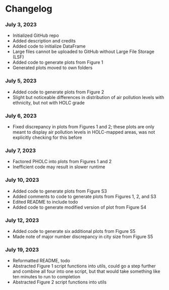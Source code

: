 # Changelog

### July 3, 2023

- Initialized GitHub repo
- Added description and credits
- Added code to initialize DataFrame
- Large files cannot be uploaded to GitHub without Large File Storage (LSF)
- Added code to generate plots from Figure 1
- Generated plots moved to own folders

### July 5, 2023

- Added code to generate plots from Figure 2
- Slight but noticeable differences in distribution of air pollution levels
  with ethnicity, but not with HOLC grade

### July 6, 2023

- Fixed discrepancy in plots from Figures 1 and 2; these plots are only
  meant to display air pollution levels in HOLC-mapped areas, was not
  explicitly checking for this before

### July 7, 2023

- Factored PHOLC into plots from Figures 1 and 2
- Inefficient code may result in slower runtime

### July 10, 2023

- Added code to generate plots from Figure S3
- Added comments to code to generate plots from Figures 1, 2, and S3
- Edited README to include todo
- Added code to generate modified version of plot from Figure S4

### July 12, 2023

- Added code to generate six additional plots from Figure S5
- Made note of major number discrepancy in city size from Figure S5

### July 19, 2023

- Reformatted README, todo
- Abstracted Figure 1 script functions into utils, could go a step further
  and combine all four into one script, but that would take something like ten
  minutes to run to completion
- Abstracted Figure 2 script functions into utils
